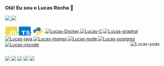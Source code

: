 ### Olá! Eu sou o Lucas Rocha 👋

<div>
  <a href="https://github.com/lukaz-r"> 
  <img height="180em" src="https://github-readme-stats.vercel.app/api?username=lukaz-r&show_icons=true&theme=dark&include_all_commits=true&count_private=true"/>
  <img height="180em" src="https://github-readme-stats.vercel.app/api/top-langs/?username=lukaz-r&layout=compact&langs_count=7&theme=dark"/>
</div>
<div style="display: inline_block"><br>
  <img align="center" alt="Lucas-Js" height="30" width="40" src="https://raw.githubusercontent.com/devicons/devicon/master/icons/javascript/javascript-plain.svg">
  <img align="center" alt="Lucas-Ts" height="30" width="40" src="https://raw.githubusercontent.com/devicons/devicon/master/icons/typescript/typescript-plain.svg">
  <img align="center" alt="Lucas-Python" height="30" width="40" src="https://raw.githubusercontent.com/devicons/devicon/master/icons/python/python-original.svg">
  <img align="center" alt="Lucas-Docker" height="30" width="40" src="https://cdn.jsdelivr.net/gh/devicons/devicon/icons/docker/docker-original.svg">
  <img align="center" alt="Lucas-C" height="30" width="40" src="https://cdn.jsdelivr.net/gh/devicons/devicon/icons/c/c-original.svg">
  <img align="center" alt="Lucas-graphql" height="30" width="40" src="https://cdn.jsdelivr.net/gh/devicons/devicon/icons/graphql/graphql-plain.svg">
  <img align="center" alt="Lucas-java" height="30" width="40" src="https://cdn.jsdelivr.net/gh/devicons/devicon/icons/java/java-original.svg">
  <img align="center" alt="Lucas-mongo" height="30" width="40" src="https://cdn.jsdelivr.net/gh/devicons/devicon/icons/mongodb/mongodb-original.svg">
  <img align="center" alt="Lucas-node" height="30" width="40" src="https://cdn.jsdelivr.net/gh/devicons/devicon/icons/nodejs/nodejs-original.svg">
  <img align="center" alt="Lucas-postgres" height="30" width="40" src="https://cdn.jsdelivr.net/gh/devicons/devicon/icons/postgresql/postgresql-original.svg">
   <img align="center" alt="Lucas-vscode" height="30" width="40" src="https://cdn.jsdelivr.net/gh/devicons/devicon/icons/vscode/vscode-original.svg">
  
  <img align="right" alt="Lucas-yoda" src="https://user-images.githubusercontent.com/51253588/128387175-f4749f78-cae1-42f0-96c2-3c11116c21da.gif">

  
  
  
</div>

  
 ##
 
<div> 
   <a href="https://www.instagram.com/lukaz_r/" target="_blank"><img src="https://img.shields.io/badge/-Instagram-%23E4405F?style=for-the-badge&logo=instagram&logoColor=white" target="_blank"></a>
 <a href="https://discord.com/invite/Lukaz#8481" target="_blank"><img src="https://img.shields.io/badge/Discord-7289DA?style=for-the-badge&logo=discord&logoColor=white" target="_blank"></a> 
  <a href = "mailto:lucas.rocha3@aluno.ufop.edu.br"><img src="https://img.shields.io/badge/-Gmail-%23333?style=for-the-badge&logo=gmail&logoColor=white" target="_blank"></a>
  <a href="https://www.linkedin.com/in/lucas-rocha-9699a71b0/" target="_blank"><img src="https://img.shields.io/badge/-LinkedIn-%230077B5?style=for-the-badge&logo=linkedin&logoColor=white" target="_blank"></a> 
  <a href="+5531986125198" target="_blank"><img src="https://img.shields.io/badge/WhatsApp-25D366?style=for-the-badge&logo=whatsapp&logoColor=white" target="_blank"></a> 
  

 
</div>
